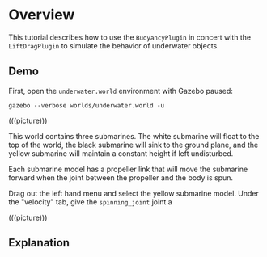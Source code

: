 # Overview

This tutorial describes how to use the `BuoyancyPlugin` in concert with the
`LiftDragPlugin` to simulate the behavior of underwater objects.

## Demo

First, open the `underwater.world` environment with Gazebo paused:

```
gazebo --verbose worlds/underwater.world -u
```

(((picture)))

This world contains three submarines. The white submarine will float to the top
of the world, the black submarine will sink to the ground plane, and the yellow
submarine will maintain a constant height if left undisturbed.

Each submarine model has a propeller link that will move the submarine forward
when the joint between the propeller and the body is spun.

Drag out the left hand menu and select the yellow submarine model. Under the
"velocity" tab, give the `spinning_joint` joint a 

(((picture)))

## Explanation



